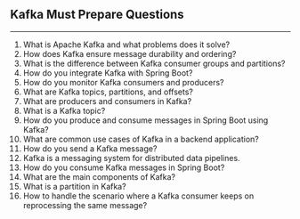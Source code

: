 ## Kafka Must Prepare Questions

---

1. What is Apache Kafka and what problems does it solve?
2. How does Kafka ensure message durability and ordering?
3. What is the difference between Kafka consumer groups and partitions?
4. How do you integrate Kafka with Spring Boot?
5. How do you monitor Kafka consumers and producers?
6. What are Kafka topics, partitions, and offsets?
7. What are producers and consumers in Kafka?
8. What is a Kafka topic?
9. How do you produce and consume messages in Spring Boot using Kafka?
10. What are common use cases of Kafka in a backend application?
11. How do you send a Kafka message?
12. Kafka is a messaging system for distributed data pipelines.
13. How do you consume Kafka messages in Spring Boot?
14. What are the main components of Kafka?
15. What is a partition in Kafka?
16. How to handle the scenario where a Kafka consumer keeps on reprocessing the same message?